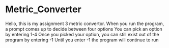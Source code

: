 ﻿# Metric_Converter
Hello, this is my assignment 3 metric convertor. 
When you run the program, a prompt comes up to decide between four options
You can pick an option by entering 1-4
Once you picked your option, you can still exist out of the program by entering -1
Until you enter -1 the program will continue to run
